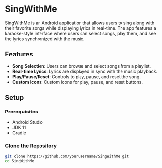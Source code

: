 # SingWithMe

SingWithMe is an Android application that allows users to sing along with their favorite songs while displaying lyrics in real-time. The app features a karaoke-style interface where users can select songs, play them, and see the lyrics synchronized with the music.

## Features

- **Song Selection**: Users can browse and select songs from a playlist.
- **Real-time Lyrics**: Lyrics are displayed in sync with the music playback.
- **Play/Pause/Reset**: Controls to play, pause, and reset the song.
- **Custom Icons**: Custom icons for play, pause, and reset buttons.

## Setup

### Prerequisites

- Android Studio
- JDK 11
- Gradle

### Clone the Repository

```sh
git clone https://github.com/yourusername/SingWithMe.git
cd SingWithMe
